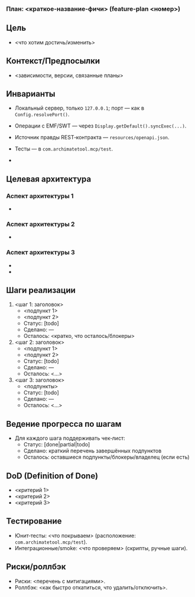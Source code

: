 ### План: <краткое-название-фичи> (feature-plan <номер>)

## Цель
- <что хотим достичь/изменить>

## Контекст/Предпосылки
- <зависимости, версии, связанные планы>

## Инварианты
- Локальный сервер, только `127.0.0.1`; порт — как в `Config.resolvePort()`.
- Операции с EMF/SWT — через `Display.getDefault().syncExec(...)`.
- Источник правды REST‑контракта — `resources/openapi.json`.
- Тесты — в `com.archimatetool.mcp/test`.

- 

## Целевая архитектура 

### Аспект архитектуры 1
- 

### Аспект архитектуры 2
- 

### Аспект архитектуры 3
- 


- 

## Шаги реализации
1) <шаг 1: заголовок>
   - <подпункт 1>
   - <подпункт 2>
   - Статус: [todo]
   - Сделано: —
   - Осталось: <кратко, что осталось/блокеры>
2) <шаг 2: заголовок>
   - <подпункт 1>
   - <подпункт 2>
   - Статус: [todo]
   - Сделано: —
   - Осталось: <...>
3) <шаг 3: заголовок>
   - <подпункты>
   - Статус: [todo]
   - Сделано: —
   - Осталось: <...>

## Ведение прогресса по шагам
- Для каждого шага поддерживать чек‑лист:
  - Статус: [done|partial|todo]
  - Сделано: краткий перечень завершённых подпунктов
  - Осталось: оставшиеся подпункты/блокеры/владелец (если есть)

## DoD (Definition of Done)
- <критерий 1>
- <критерий 2>
- <критерий 3>

## Тестирование
- Юнит‑тесты: <что покрываем> (расположение: `com.archimatetool.mcp/test`).
- Интеграционные/smoke: <что проверяем> (скрипты, ручные шаги).

## Риски/роллбэк
- Риски: <перечень с митигациями>.
- Роллбэк: <как быстро откатиться, что удалить/отключить>.


